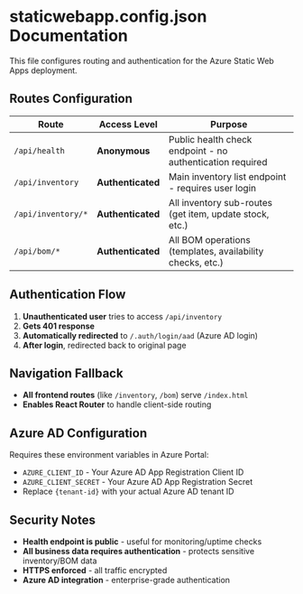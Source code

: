 # staticwebapp.config.json Documentation

This file configures routing and authentication for the Azure Static Web Apps deployment.

## Routes Configuration

| Route | Access Level | Purpose |
|-------|-------------|---------|
| `/api/health` | **Anonymous** | Public health check endpoint - no authentication required |
| `/api/inventory` | **Authenticated** | Main inventory list endpoint - requires user login |
| `/api/inventory/*` | **Authenticated** | All inventory sub-routes (get item, update stock, etc.) |
| `/api/bom/*` | **Authenticated** | All BOM operations (templates, availability checks, etc.) |

## Authentication Flow

1. **Unauthenticated user** tries to access `/api/inventory`
2. **Gets 401 response** 
3. **Automatically redirected** to `/.auth/login/aad` (Azure AD login)
4. **After login**, redirected back to original page

## Navigation Fallback

- **All frontend routes** (like `/inventory`, `/bom`) serve `/index.html`
- **Enables React Router** to handle client-side routing

## Azure AD Configuration

Requires these environment variables in Azure Portal:
- `AZURE_CLIENT_ID` - Your Azure AD App Registration Client ID
- `AZURE_CLIENT_SECRET` - Your Azure AD App Registration Secret
- Replace `{tenant-id}` with your actual Azure AD tenant ID

## Security Notes

- **Health endpoint is public** - useful for monitoring/uptime checks
- **All business data requires authentication** - protects sensitive inventory/BOM data
- **HTTPS enforced** - all traffic encrypted
- **Azure AD integration** - enterprise-grade authentication
